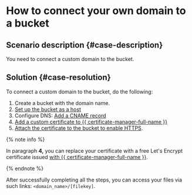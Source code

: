# How to connect your own domain to a bucket



## Scenario description {#case-description}

You need to connect a custom domain to the bucket.

## Solution {#case-resolution}

To connect a custom domain to the bucket, do the following:

1. Create a bucket with the domain name.
2. [Set up the bucket as a host](../../../storage/operations/hosting/setup)
3. Configure DNS: [Add a CNAME record](../../../storage/operations/hosting/own-domain)
4. [Add a custom certificate to {{ certificate-manager-full-name }}](../../../certificate-manager/operations)
5. [Attach the certificate to the bucket to enable HTTPS](../../../storage/operations/hosting/certificate).

{% note info %}

In paragraph **4,** you can replace your certificate with a free Let's Encrypt certificate issued [with {{ certificate-manager-full-name }}](../../../certificate-manager/operations/managed/cert-create).

{% endnote %}

After successfully completing all the steps, you can access your files via such links: `<domain_name>/[filekey]`.
